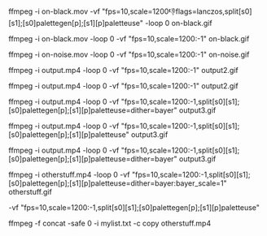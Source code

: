 ffmpeg -i on-black.mov -vf "fps=10,scale=1200:-1:flags=lanczos,split[s0][s1];[s0]palettegen[p];[s1][p]paletteuse" -loop 0 on-black.gif


ffmpeg -i on-black.mov -loop 0 -vf  "fps=10,scale=1200:-1" on-black.gif

ffmpeg -i on-noise.mov -loop 0 -vf  "fps=10,scale=1200:-1" on-noise.gif

ffmpeg -i output.mp4 -loop 0 -vf  "fps=10,scale=1200:-1" output2.gif


ffmpeg -i output.mp4 -loop 0 -vf  "fps=10,scale=1200:-1" output2.gif

ffmpeg -i output.mp4 -loop 0 -vf "fps=10,scale=1200:-1,split[s0][s1];[s0]palettegen[p];[s1][p]paletteuse=dither=bayer" output3.gif

ffmpeg -i output.mp4 -loop 0 -vf "fps=10,scale=1200:-1,split[s0][s1];[s0]palettegen[p];[s1][p]paletteuse" output3.gif

ffmpeg -i output.mp4 -loop 0 -vf "fps=10,scale=1200:-1,split[s0][s1];[s0]palettegen[p];[s1][p]paletteuse=dither=bayer" output3.gif

ffmpeg -i otherstuff.mp4 -loop 0 -vf "fps=10,scale=1200:-1,split[s0][s1];[s0]palettegen[p];[s1][p]paletteuse=dither=bayer:bayer_scale=1" otherstuff.gif


-vf  "fps=10,scale=1200:-1,split[s0][s1];[s0]palettegen[p];[s1][p]paletteuse"


ffmpeg -f concat -safe 0 -i mylist.txt -c copy otherstuff.mp4
